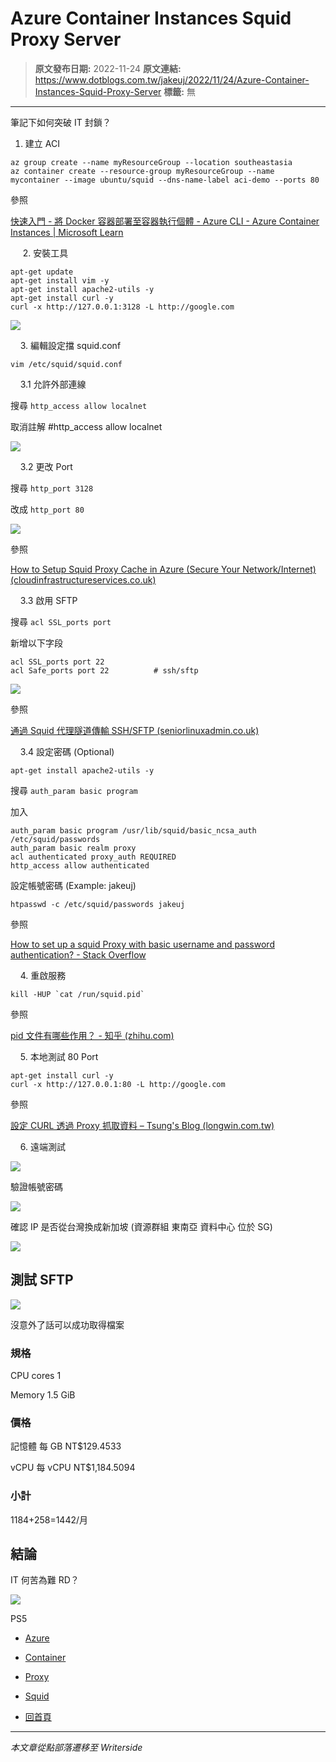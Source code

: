 # Azure Container Instances Squid Proxy Server

> **原文發布日期:** 2022-11-24
> **原文連結:** https://www.dotblogs.com.tw/jakeuj/2022/11/24/Azure-Container-Instances-Squid-Proxy-Server
> **標籤:** 無

---

筆記下如何突破 IT 封鎖？

1. 建立 ACI

```
az group create --name myResourceGroup --location southeastasia
az container create --resource-group myResourceGroup --name mycontainer --image ubuntu/squid --dns-name-label aci-demo --ports 80
```

參照

[快速入門 - 將 Docker 容器部署至容器執行個體 - Azure CLI - Azure Container Instances | Microsoft Learn](https://learn.microsoft.com/zh-tw/azure/container-instances/container-instances-quickstart)

     2. 安裝工具

```
apt-get update
apt-get install vim -y
apt-get install apache2-utils -y
apt-get install curl -y
curl -x http://127.0.0.1:3128 -L http://google.com
```

![](https://dotblogsfile.blob.core.windows.net/user/jakeuj/33840f72-0efb-417b-8412-1b87707e655b/1669279373.png.png)

    3. 編輯設定擋 squid.conf

`vim /etc/squid/squid.conf`

    3.1 允許外部連線

搜尋 `http_access allow localnet`

取消註解 #http\_access allow localnet

![](https://dotblogsfile.blob.core.windows.net/user/jakeuj/33840f72-0efb-417b-8412-1b87707e655b/1669279676.png.png)

    3.2 更改 Port

搜尋 `http_port 3128`

改成 `http_port 80`

![](https://dotblogsfile.blob.core.windows.net/user/jakeuj/33840f72-0efb-417b-8412-1b87707e655b/1669279934.png.png)

參照

[How to Setup Squid Proxy Cache in Azure (Secure Your Network/Internet) (cloudinfrastructureservices.co.uk)](https://cloudinfrastructureservices.co.uk/how-to-setup-squid-proxy-cache-in-azure/)

    3.3 啟用 SFTP

搜尋 `acl SSL_ports port`

新增以下字段

```
acl SSL_ports port 22
acl Safe_ports port 22          # ssh/sftp
```

![](https://dotblogsfile.blob.core.windows.net/user/jakeuj/33840f72-0efb-417b-8412-1b87707e655b/1669281158.png.png)

參照

[通過 Squid 代理隧道傳輸 SSH/SFTP (seniorlinuxadmin.co.uk)](https://www.seniorlinuxadmin.co.uk/ssh-over-proxy.html)

    3.4 設定密碼 (Optional)

`apt-get install apache2-utils -y`

搜尋 `auth_param basic program`

加入

```
auth_param basic program /usr/lib/squid/basic_ncsa_auth /etc/squid/passwords
auth_param basic realm proxy
acl authenticated proxy_auth REQUIRED
http_access allow authenticated
```

設定帳號密碼 (Example: jakeuj)

```
htpasswd -c /etc/squid/passwords jakeuj
```

參照

[How to set up a squid Proxy with basic username and password authentication? - Stack Overflow](https://stackoverflow.com/questions/3297196/how-to-set-up-a-squid-proxy-with-basic-username-and-password-authentication)

    4. 重啟服務

`` kill -HUP `cat /run/squid.pid` ``

參照

[pid 文件有哪些作用？ - 知乎 (zhihu.com)](https://www.zhihu.com/question/20289583)

    5. 本地測試 80 Port

```
apt-get install curl -y
curl -x http://127.0.0.1:80 -L http://google.com
```

參照

[設定 CURL 透過 Proxy 抓取資料 – Tsung's Blog (longwin.com.tw)](https://blog.longwin.com.tw/2014/04/curl-cli-use-proxy-2014/)

    6. 遠端測試

![](https://dotblogsfile.blob.core.windows.net/user/jakeuj/33840f72-0efb-417b-8412-1b87707e655b/1669280521.png.png)

驗證帳號密碼

![](https://dotblogsfile.blob.core.windows.net/user/jakeuj/33840f72-0efb-417b-8412-1b87707e655b/1669285340.png.png)

確認 IP 是否從台灣換成新加坡 (資源群組 東南亞 資料中心 位於 SG)

![](https://dotblogsfile.blob.core.windows.net/user/jakeuj/33840f72-0efb-417b-8412-1b87707e655b/1669280578.png.png)

## 測試 SFTP

![](https://dotblogsfile.blob.core.windows.net/user/jakeuj/33840f72-0efb-417b-8412-1b87707e655b/1669281376.png.png)

沒意外了話可以成功取得檔案

### 規格

CPU cores 1

Memory 1.5 GiB

### 價格

記憶體 每 GB NT$129.4533

vCPU 每 vCPU NT$1,184.5094

### 小計

1184+258=1442/月

## 結論

IT 何苦為難 RD？

![](https://card.psnprofiles.com/1/jakeuj.png)

PS5

* [Azure](/jakeuj/Tags?qq=Azure)
* [Container](/jakeuj/Tags?qq=Container)
* [Proxy](/jakeuj/Tags?qq=Proxy)
* [Squid](/jakeuj/Tags?qq=Squid)

* [回首頁](/jakeuj)

---

*本文章從點部落遷移至 Writerside*
